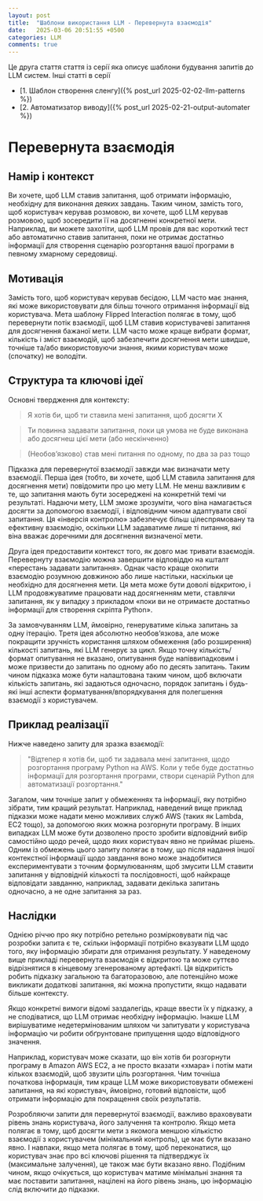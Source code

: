 ```yaml
---
layout: post
title:  "Шаблони використання LLM - Перевернута взаємодія"
date:   2025-03-06 20:51:55 +0500
categories: LLM
comments: true
---
```


Це друга стаття стаття із серії яка описує шаблони будування запитів до LLM систем.
Інші статті в серії
- [1. Шаблон створення сленгу]({% post_url 2025-02-02-llm-patterns %})
- [2. Автоматизатор виводу]({% post_url 2025-02-21-output-automater %})

# Перевернута взаємодія

## Намір і контекст

Ви хочете, щоб LLM ставив запитання, щоб отримати інформацію, необхідну для виконання деяких завдань. Таким чином, замість того, щоб користувач керував розмовою, ви хочете, щоб LLM керував розмовою, щоб зосередити її на досягненні конкретної мети. Наприклад, ви можете захотіти, щоб LLM провів для вас короткий тест або автоматично ставив запитання, поки не отримає достатньо інформації для створення сценарію розгортання вашої програми в певному хмарному середовищі.

## Мотивація

Замість того, щоб користувач керував бесідою, LLM часто має знання, які може використовувати для більш точного отримання інформації від користувача. Мета шаблону Flipped Interaction полягає в тому, щоб перевернути потік взаємодії, щоб LLM ставив користувачеві запитання для досягнення бажаної мети. LLM часто може краще вибрати формат, кількість і зміст взаємодій, щоб забезпечити досягнення мети швидше, точніше та/або використовуючи знання, якими користувач може (спочатку) не володіти.

## Структура та ключові ідеї

Основні твердження для контексту:

> Я хотів би, щоб ти ставила мені запитання, щоб досягти X

> Ти повинна задавати запитання, поки ця умова не буде виконана або досягнеш цієї мети (або нескінченно)

> (Необов’язково) став мені питання по одному, по два за раз тощо

Підказка для перевернутої взаємодії завжди має визначати мету взаємодії. Перша ідея (тобто, ви хочете, щоб LLM ставила запитання для досягнення мети) повідомити про цю мету LLM. Не менш важливим є те, що запитання мають бути зосереджені на конкретній темі чи результаті. Надаючи мету, LLM зможе зрозуміти, чого віна намагається досягти за допомогою взаємодії, і відповідним чином адаптувати свої запитання. Ця «інверсія контролю» забезпечує більш цілеспрямовану та ефективну взаємодію, оскільки LLM задаватиме лише ті питання, які віна вважає доречними для досягнення визначеної мети.

Друга ідея предоставити контекст того, як довго має тривати взаємодія. Перевернуту взаємодію можна завершити відповіддю на кшталт «перестань задавати запитання». Однак часто краще охопити взаємодію розумною довжиною або лише настільки, наскільки це необхідно для досягнення мети. Ця мета може бути доволі відкритою, і LLM продовжуватиме працювати над досягненням мети, ставлячи запитання, як у випадку з прикладом «поки ви не отримаєте достатньо інформації для створення скріпта Python».

За замовчуванням LLM, ймовірно, генеруватиме кілька запитань за одну ітерацію. Третя ідея абсолютно необов’язкова, але може покращити зручність користання шляхом обмеження (або розширення) кількості запитань, які LLM генерує за цикл. Якщо точну кількість/формат опитування не вказано, опитування буде напіввипадковим і може призвести до запитань по одному або по десять запитань. Таким чином підказка може бути налаштована таким чином, щоб включати кількість запитань, які задаються одночасно, порядок запитань і будь-які інші аспекти форматування/впорядкування для полегшення взаємодії з користувачем.

## Приклад реалізації

Нижче наведено запиту для зразка взаємодії:

>  "Відтепер я хотів би, щоб ти задавала мені запитання, щодо розгортання програму Python на AWS. Коли у тебе буде достатньо інформації для розгортання програми, створи сценарій Python для автоматизації розгортання."

Загалом, чим точніше запит у обмеженнях та інформації, яку потрібно зібрати, тим кращий результат. Наприклад, наведений вище приклад підказки може надати меню можливих служб AWS (таких як Lambda, EC2 тощо), за допомогою яких можна розгорнути програму. В інших випадках LLM може бути дозволено просто зробити відповідний вибір самостійно щодо речей, щодо яких користувач явно не приймає рішень. Одним із обмежень цього запиту полягає в тому, що після надання іншої контекстної інформації щодо завдання воно може знадобитися експериментувати з точним формулюванням, щоб змусити LLM ставити запитання у відповідній кількості та послідовності, щоб найкраще відповідати завданню, наприклад, задавати декілька запитань одночасно, а не одне запитання за раз.

## Наслідки

Однією річчю про яку потрібно ретельно розмірковувати під час розробки запита є те, скільки інформації потрібно вказувати LLM щодо того, яку інформацію збирати для отримання результату. У наведеному вище прикладі перевернута взаємодія є відкритою та може суттєво відрізнятися в кінцевому згенерованому артефакті. Ця відкритість робить підказку загальною та багаторазовою, але потенційно може викликати додаткові запитання, які можна пропустити, якщо надавати більше контексту.

Якщо конкретні вимоги відомі заздалегідь, краще ввести їх у підказку, а не сподіватися, що LLM отримає необхідну інформацію. Інакше LLM вирішуватиме недетермінованим шляхом чи запитувати у користувача інформацію чи робити обґрунтоване припущення щодо відповідного значення.

Наприклад, користувач може сказати, що він хотів би розгорнути програму в Amazon AWS EC2, а не просто вказати «хмара» і потім мати кількох взаємодій, щоб звузити ціль розгортання. Чим точніша початкова інформація, тим краще LLM може використовувати обмежені запитання, на які користувач, ймовірно, готовий відповісти, щоб отримати інформацію для покращення своїх результатів.

Розробляючи запити для перевернутої взаємодії, важливо враховувати рівень знань користувача, його залучення та контролю. Якщо мета полягає в тому, щоб досягти мети з якомога меншою кількістю взаємодії з користувачем (мінімальний контроль), це має бути вказано явно. І навпаки, якщо мета полягає в тому, щоб переконатися, що користувач знає про всі ключові рішення та підтверджує їх (максимальне залучення), це також має бути вказано явно. Подібним чином, якщо очікується, що користувач матиме мінімальні знання та має поставити запитання, націлені на його рівень знань, цю інформацію слід включити до підказки.
